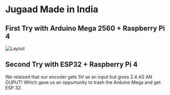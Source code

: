# Jugaad Made in India


## First Try with Arduino Mega 2560 + Raspberry Pi 4

![Layout](Jugaad/Encoder,Driver,Arduino,Breadboard.png)

## Second Try with ESP32 + Raspberry Pi 4

We relaized that our encoder gets 5V as an input but gives 2.4 AS AN OUPUT! Which gave us an oppurtunity to trash the Arduino Mega and get ESP 32.


